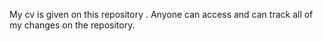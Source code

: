 My cv is given on this repository . Anyone can access and can track all of my changes on the repository.
